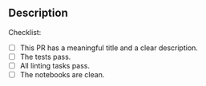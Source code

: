<!--
Thank you for your contribution!

Please make sure to provide a meaningful description and let us know that you've completed all the requirements in the checklist by marking them with an x.
-->

## Description
<!-- What this PR does. If this work is related to a specific issue please reference it here. -->

Checklist:
- [ ] This PR has a meaningful title and a clear description.
- [ ] The tests pass.
- [ ] All linting tasks pass.
- [ ] The notebooks are clean.
